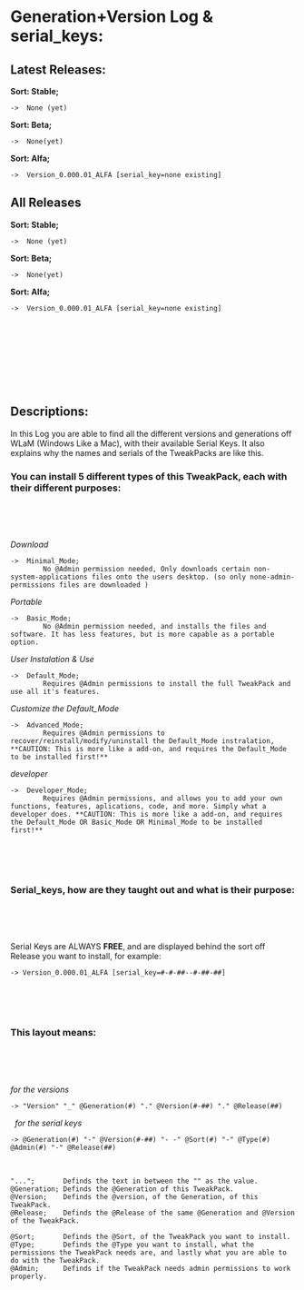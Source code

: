 # Generation+Version Log & serial_keys:

## Latest Releases:

**Sort: Stable;**

	->	None (yet)
**Sort: Beta;**

	->	None(yet)
**Sort: Alfa;**

	->	Version_0.000.01_ALFA [serial_key=none existing]

## All Releases

**Sort: Stable;**

	->	None (yet)
**Sort: Beta;**

	->	None(yet)
**Sort: Alfa;**

	->	Version_0.000.01_ALFA [serial_key=none existing]

<br/>
<br/>
<br/>
<br/>
<br/>
<br/>
<br/>

## Descriptions: 
In this Log you are able to find all the different versions and generations off WLaM (Windows Like a Mac), with their available Serial Keys. It also explains why the names and serials of the TweakPacks are like this. 

### You can install 5 different types of this TweakPack, each with their different purposes:

<br/>
<br/>
<br/>

*Download*
	
	->	Minimal_Mode; 
			No @Admin permission needed, Only downloads certain non-system-applications files onto the users desktop. (so only none-admin-permissions files are downloaded )

*Portable*
	
	->	Basic_Mode; 
			No @Admin permission needed, and installs the files and software. It has less features, but is more capable as a portable option. 

*User Instalation & Use*
	
	->	Default_Mode;
			Requires @Admin permissions to install the full TweakPack and use all it's features.

*Customize the Default_Mode*
	
	->	Advanced_Mode;
			Requires @Admin permissions to recover/reinstall/modify/uninstall the Default_Mode instralation, **CAUTION: This is more like a add-on, and requires the Default_Mode to be installed first!**

*developer*
	
	->	Developer_Mode; 
			Requires @Admin permissions, and allows you to add your own functions, features, aplications, code, and more. Simply what a developer does. **CAUTION: This is more like a add-on, and requires the Default_Mode OR Basic_Mode OR Minimal_Mode to be installed first!**

<br/>
<br/>
<br/>

### Serial_keys, how are they taught out and what is their purpose:

<br/>
<br/>
<br/>

Serial Keys are ALWAYS **FREE**, and are displayed behind the sort off Release you want to install, for example: 

	-> Version_0.000.01_ALFA [serial_key=#-#-##--#-##-##] 

<br/>
<br/>
<br/>

### This layout means:

<br/>
<br/>
<br/>
	
*for the versions*

	-> "Version" "_" @Generation(#) "." @Version(#-##) "." @Release(##) 
 
*for the serial keys*

	-> @Generation(#) "-" @Version(#-##) "- -" @Sort(#) "-" @Type(#) @Admin(#) "-" @Release(##)
 

	"...";		 Definds the text in between the "" as the value.
	@Generation; Definds the @Generation of this TweakPack.
	@Version;	 Definds the @version, of the Generation, of this TweakPack.
	@Release;	 Definds the @Release of the same @Generation and @Version of the TweakPack. 

	@Sort;		 Definds the @Sort, of the TweakPack you want to install.
	@Type;		 Definds the @Type you want to install, what the permissions the TweakPack needs are, and lastly what you are able to do with the TweakPack.
	@Admin;		 Definds if the TweakPack needs admin permissions to work properly.